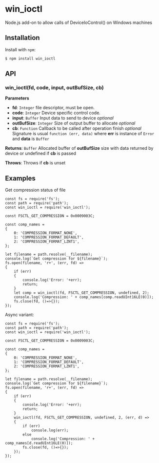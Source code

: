 win_ioctl
==========

Node.js add-on to allow calls of DeviceIoControl() on Windows machines

Installation
------------

Install with `npm`:

``` bash
$ npm install win_ioctl
```

API
--------

### win_ioctl(fd, code, input, outBufSize, cb)
**Parameters**
- **fd**: `Integer` file descriptor, must be open.
- **code**: `Integer` Device specific control code.
- **input**: `Buffer` Input data to send to device *optional*
- **outBufSize**: `Integer` Size of output buffer to allocate *optional*
- **cb**: `Function` Callback to be called after operation finish *optional*
Signature is usual `function (err, data)` where **err** is instance of `Error` and **data** is `Buffer`

**Returns**: `Buffer` Allocated buffer of **outBufSize** size with data returned by device or undefined if **cb** is passed

**Throws**: Throws if **cb** is unset

Examples
--------

Get compression status of file

```
const fs = require('fs');
const path = require('path');
const win_ioctl = require('win_ioctl');

const FSCTL_GET_COMPRESSION = 0x0009003C;

const comp_names =
{
    0: 'COMPRESSION_FORMAT_NONE',
    1: 'COMPRESSION_FORMAT_DEFAULT',
    2: 'COMPRESSION_FORMAT_LZNT1',
};

let filename = path.resolve(__filename);
console.log(`Get compression for ${filename}`);
fs.open(filename, 'r+', (err, fd) =>
{
    if (err)
    {
        console.log('Error: '+err);
        return;
    }
    let comp = win_ioctl(fd, FSCTL_GET_COMPRESSION, undefined, 2);
    console.log('Compression: ' + comp_names[comp.readUInt16LE(0)]);
    fs.close(fd, ()=>{});
});

```

Async variant:

```
const fs = require('fs');
const path = require('path');
const win_ioctl = require('win_ioctl');

const FSCTL_GET_COMPRESSION = 0x0009003C;

const comp_names =
{
    0: 'COMPRESSION_FORMAT_NONE',
    1: 'COMPRESSION_FORMAT_DEFAULT',
    2: 'COMPRESSION_FORMAT_LZNT1',
};

let filename = path.resolve(__filename);
console.log(`Get compression for ${filename}`);
fs.open(filename, 'r+', (err, fd) =>
{
    if (err)
    {
        console.log('Error: '+err);
        return;
    }
    win_ioctl(fd, FSCTL_GET_COMPRESSION, undefined, 2, (err, d) =>
    {
        if (err)
            console.log(err);
        else
            console.log('Compression: ' + comp_names[d.readUInt16LE(0)]);
        fs.close(fd, ()=>{});
    });
});

```